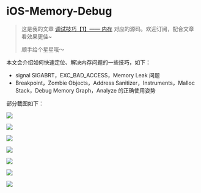 # iOS-Memory-Debug

> 这是我的文章 [调试技巧【1】—— 内存](https://xiaozhuanlan.com/topic/1492763508) 对应的源码。欢迎订阅，配合文章看效果更佳~
>
> 顺手给个星星哦～



本文会介绍如何快速定位、解决内存问题的一些技巧，如下：

- signal SIGABRT，EXC_BAD_ACCESS，Memory Leak 问题
- Breakpoint，Zombie Objects，Address Sanitizer，Instruments，Malloc Stack，Debug Memory Graph，Analyze 的正确使用姿势

部分截图如下：

![](https://diycode.b0.upaiyun.com/photo/2018/0acfe0738b89e0ca8fa23d9dfc07a0f7.png)


![](https://diycode.b0.upaiyun.com/photo/2018/da3bb9bf6abfe0a7cd8a8aa88fd3d9e9.png)


![](https://diycode.b0.upaiyun.com/photo/2018/e59258b1f725abe64ed59f9773077dc3.png)


![](https://diycode.b0.upaiyun.com/photo/2018/64ceaf926ad32fdf6876bdb69c726afb.png)


![](https://diycode.b0.upaiyun.com/photo/2018/53e47107698b13f25a165750b15e0f5d.png)

![](https://diycode.b0.upaiyun.com/photo/2018/f433b8de61376746bdf0551f8fd92bb1.png)


![](https://diycode.b0.upaiyun.com/photo/2018/cf11cf089774f12e50a326d0f44ff868.png)